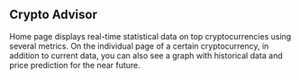 ## Crypto Advisor

 Home page displays real-time statistical data on top cryptocurrencies using several metrics. 
 On the individual page of a certain cryptocurrency, in addition to current data, you can also 
 see a graph with historical data and price prediction for the near future.